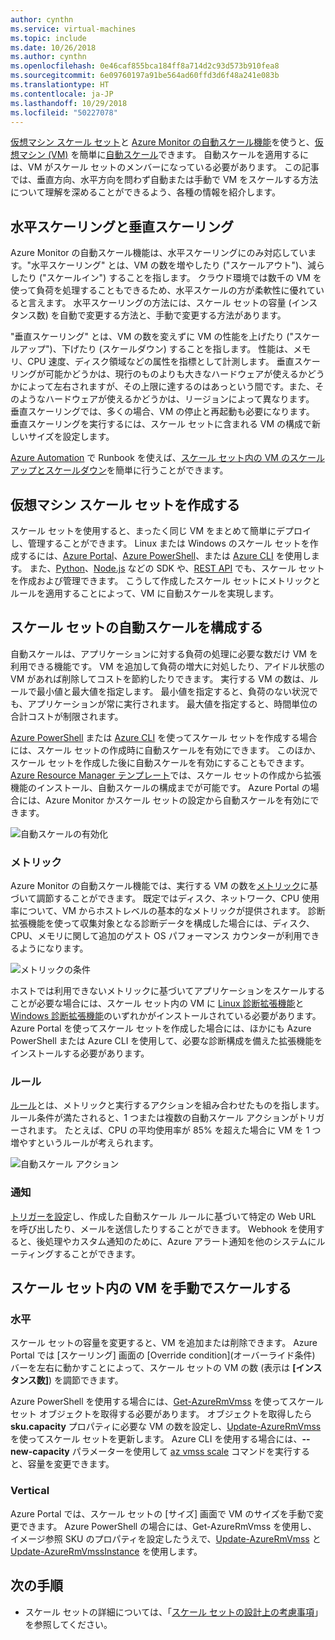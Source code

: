 ```yaml
---
author: cynthn
ms.service: virtual-machines
ms.topic: include
ms.date: 10/26/2018
ms.author: cynthn
ms.openlocfilehash: 0e46caf855bca184ff8a714d2c93d573b910fea8
ms.sourcegitcommit: 6e09760197a91be564ad60ffd3d6f48a241e083b
ms.translationtype: HT
ms.contentlocale: ja-JP
ms.lasthandoff: 10/29/2018
ms.locfileid: "50227078"
---
```

[仮想マシン スケール セット](../articles/virtual-machine-scale-sets/virtual-machine-scale-sets-overview.md)と [Azure Monitor の自動スケール機能](../articles/monitoring-and-diagnostics/monitoring-overview-autoscale.md)を使うと、[仮想マシン (VM)](../articles/virtual-machines/windows/overview.md) を簡単に[自動スケール](../articles/monitoring-and-diagnostics/insights-autoscale-best-practices.md)できます。 自動スケールを適用するには、VM がスケール セットのメンバーになっている必要があります。 この記事では、垂直方向、水平方向を問わず自動または手動で VM をスケールする方法について理解を深めることができるよう、各種の情報を紹介します。

## <a name="horizontal-or-vertical-scaling"></a>水平スケーリングと垂直スケーリング

Azure Monitor の自動スケール機能は、水平スケーリングにのみ対応しています。"水平スケーリング" とは、VM の数を増やしたり ("スケールアウト")、減らしたり ("スケールイン") することを指します。 クラウド環境では数千の VM を使って負荷を処理することもできるため、水平スケールの方が柔軟性に優れていると言えます。 水平スケーリングの方法には、スケール セットの容量 (インスタンス数) を自動で変更する方法と、手動で変更する方法があります。 

"垂直スケーリング" とは、VM の数を変えずに VM の性能を上げたり ("スケールアップ")、下げたり (スケールダウン) することを指します。 性能は、メモリ、CPU 速度、ディスク領域などの属性を指標として計測します。 垂直スケーリングが可能かどうかは、現行のものよりも大きなハードウェアが使えるかどうかによって左右されますが、その上限に達するのはあっという間です。また、そのようなハードウェアが使えるかどうかは、リージョンによって異なります。 垂直スケーリングでは、多くの場合、VM の停止と再起動も必要になります。 垂直スケーリングを実行するには、スケール セットに含まれる VM の構成で新しいサイズを設定します。

[Azure Automation](../articles/automation/automation-intro.md) で Runbook を使えば、[スケール セット内の VM のスケールアップとスケールダウン](../articles/virtual-machine-scale-sets/virtual-machine-scale-sets-vertical-scale-reprovision.md)を簡単に行うことができます。

## <a name="create-a-virtual-machine-scale-set"></a>仮想マシン スケール セットを作成する

スケール セットを使用すると、まったく同じ VM をまとめて簡単にデプロイし、管理することができます。 Linux または Windows のスケール セットを作成するには、[Azure Portal](../articles/virtual-machine-scale-sets/virtual-machine-scale-sets-portal-create.md)、[Azure PowerShell](../articles/virtual-machines/windows/tutorial-create-vmss.md)、または [Azure CLI](../articles/virtual-machines/linux/tutorial-create-vmss.md) を使用します。 また、[Python](https://azure.microsoft.com/develop/python/)、[Node.js](/nodejs/azure) などの SDK や、[REST API](/rest/api/compute/virtualmachinescalesets) でも、スケール セットを作成および管理できます。 こうして作成したスケール セットにメトリックとルールを適用することによって、VM に自動スケールを実現します。

## <a name="configure-autoscale-for-a-scale-set"></a>スケール セットの自動スケールを構成する

自動スケールは、アプリケーションに対する負荷の処理に必要な数だけ VM を利用できる機能です。 VM を追加して負荷の増大に対処したり、アイドル状態の VM があれば削除してコストを節約したりできます。 実行する VM の数は、ルールで最小値と最大値を指定します。 最小値を指定すると、負荷のない状況でも、アプリケーションが常に実行されます。 最大値を指定すると、時間単位の合計コストが制限されます。

[Azure PowerShell](../articles/monitoring-and-diagnostics/insights-powershell-samples.md#create-and-manage-autoscale-settings) または [Azure CLI](https://docs.microsoft.com/cli/azure/monitor/autoscale-settings) を使ってスケール セットを作成する場合には、スケール セットの作成時に自動スケールを有効にできます。 このほか、スケール セットを作成した後に自動スケールを有効にすることもできます。 [Azure Resource Manager テンプレート](../articles/virtual-machine-scale-sets/virtual-machine-scale-sets-windows-autoscale.md)では、スケール セットの作成から拡張機能のインストール、自動スケールの構成までが可能です。 Azure Portal の場合には、Azure Monitor かスケール セットの設定から自動スケールを有効にできます。

![自動スケールの有効化](./media/virtual-machines-autoscale/virtual-machines-autoscale-enable.png)
 
### <a name="metrics"></a>メトリック

Azure Monitor の自動スケール機能では、実行する VM の数を[メトリック](../articles/monitoring-and-diagnostics/insights-autoscale-common-metrics.md)に基づいて調節することができます。 既定ではディスク、ネットワーク、CPU 使用率について、VM からホストレベルの基本的なメトリックが提供されます。 診断拡張機能を使って収集対象となる診断データを構成した場合には、ディスク、CPU、メモリに関して追加のゲスト OS パフォーマンス カウンターが利用できるようになります。

![メトリックの条件](./media/virtual-machines-autoscale/virtual-machines-autoscale-criteria.png)

ホストでは利用できないメトリックに基づいてアプリケーションをスケールすることが必要な場合には、スケール セット内の VM に [Linux 診断拡張機能](../articles/virtual-machines/linux/diagnostic-extension.md)と [Windows 診断拡張機能](../articles/virtual-machines/windows/ps-extensions-diagnostics.md)のいずれかがインストールされている必要があります。 Azure Portal を使ってスケール セットを作成した場合には、ほかにも Azure PowerShell または Azure CLI を使用して、必要な診断構成を備えた拡張機能をインストールする必要があります。
 
### <a name="rules"></a>ルール

[ルール](../articles/monitoring-and-diagnostics/monitoring-autoscale-scale-by-custom-metric.md)とは、メトリックと実行するアクションを組み合わせたものを指します。 ルール条件が満たされると、1 つまたは複数の自動スケール アクションがトリガーされます。 たとえば、CPU の平均使用率が 85% を超えた場合に VM を 1 つ増やすというルールが考えられます。

![自動スケール アクション](./media/virtual-machines-autoscale/virtual-machines-autoscale-actions.png)
 
### <a name="notifications"></a>通知

[トリガーを設定](../articles/monitoring-and-diagnostics/insights-autoscale-to-webhook-email.md)し、作成した自動スケール ルールに基づいて特定の Web URL を呼び出したり、メールを送信したりすることができます。 Webhook を使用すると、後処理やカスタム通知のために、Azure アラート通知を他のシステムにルーティングすることができます。

## <a name="manually-scale-vms-in-a-scale-set"></a>スケール セット内の VM を手動でスケールする

### <a name="horizontal"></a>水平

スケール セットの容量を変更すると、VM を追加または削除できます。 Azure Portal では [スケーリング] 画面の [Override condition]\(オーバーライド条件\) バーを左右に動かすことによって、スケール セットの VM の数 (表示は **[インスタンス数]**) を調節できます。

Azure PowerShell を使用する場合には、[Get-AzureRmVmss](https://docs.microsoft.com/powershell/module/azurerm.compute/get-azurermvmss) を使ってスケール セット オブジェクトを取得する必要があります。 オブジェクトを取得したら **sku.capacity** プロパティに必要な VM の数を設定し、[Update-AzureRmVmss](https://docs.microsoft.com/powershell/module/azurerm.compute/update-azurermvmss) を使ってスケール セットを更新します。 Azure CLI を使用する場合には、**--new-capacity** パラメーターを使用して [az vmss scale](https://docs.microsoft.com/cli/azure/vmss#az_vmss_scale) コマンドを実行すると、容量を変更できます。

### <a name="vertical"></a>Vertical

Azure Portal では、スケール セットの [サイズ] 画面で VM のサイズを手動で変更できます。 Azure PowerShell の場合には、Get-AzureRmVmss を使用し、イメージ参照 SKU のプロパティを設定したうえで、[Update-AzureRmVmss](https://docs.microsoft.com/powershell/module/azurerm.compute/update-azurermvmss) と [Update-AzureRmVmssInstance](https://docs.microsoft.com/powershell/module/azurerm.compute/update-azurermvmssinstance) を使用します。

## <a name="next-steps"></a>次の手順

- スケール セットの詳細については、「[スケール セットの設計上の考慮事項](../articles/virtual-machine-scale-sets/virtual-machine-scale-sets-design-overview.md)」を参照してください。

